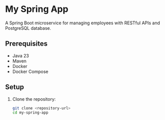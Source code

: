 # My Spring App

A Spring Boot microservice for managing employees with RESTful APIs and PostgreSQL database.

## Prerequisites
- Java 23
- Maven
- Docker
- Docker Compose

## Setup
1. Clone the repository:
   ```bash
   git clone <repository-url>
   cd my-spring-app